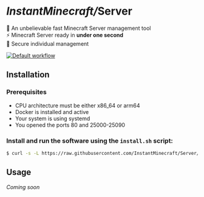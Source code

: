 # _InstantMinecraft/_**Server**

🚀 An unbelievable fast Minecraft Server management tool \
⚡ Minecraft Server ready in **under one second** \
🔐 Secure individual management

[![Default workflow](https://github.com/InstantMinecraft/Server/actions/workflows/test.yaml/badge.svg)](https://github.com/InstantMinecraft/Server/actions/workflows/workflow.yaml)

## Installation
### Prerequisites
- CPU architecture must be either x86_64 or arm64
- Docker is installed and active
- Your system is using systemd
- You opened the ports 80 and 25000-25090
### Install and run the software using the ``install.sh`` script:
```bash
$ curl -s -L https://raw.githubusercontent.com/InstantMinecraft/Server/main/install.sh | sudo bash
```

## Usage
_Coming soon_